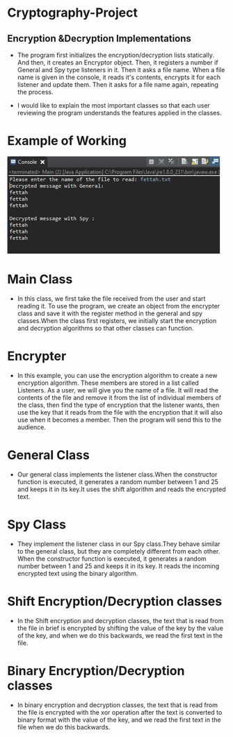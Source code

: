 # Cryptography-Project
## Encryption &amp;Decryption Implementations

- The program first initializes the encryption/decryption lists statically.
 And then, it creates an Encryptor object.
 Then, it registers a number if General and Spy type listeners in it. 
 Then it asks a file name.
 When a file name is given in the console, it reads it's contents, encrypts it for each listener and update them.
 Then it asks for a file name again, repeating the process.

- I would like to explain the most important classes so that each user reviewing the program understands the features applied in the classes.

# Example of Working
![Exampleofworking](https://github.com/abdulfettahsancakli/Cryptography-Project/blob/main/howtoworks.JPG)

 # Main Class 
- In this class, we first take the file received from the user and start reading it. To use the program, we create an object from the encrypter class and save it with the register method in the general and spy classes.When the class first registers, we initially start the encryption and decryption algorithms so that other classes can function.

# Encrypter
- In this example, you can use the encryption algorithm to create a new encryption algorithm.
These members are stored in a list called Listeners.
As a user, we will give you the name of a file.
It will read the contents of the file and remove it from the list of individual members of the class, 
then find the type of encryption that the listener wants, 
then use the key that it reads from the file with the encryption that it will also use when it becomes a member.
Then the program will send this to the audience.

# General Class 
- Our general class implements the listener class.When the constructor function is executed, 
it generates a random number between 1 and 25 and keeps it in its key.It uses the shift algorithm and reads the encrypted text.

# Spy Class 
- They implement the listener class in our Spy class.They behave similar to the general class, but they are completely different from each other. 
When the constructor function is executed, it generates a random number between 1 and 25 and keeps it in its key.
It reads the incoming encrypted text using the binary algorithm.

# Shift Encryption/Decryption classes 
- In the Shift encryption and decryption classes, the text that is read from the file in brief is encrypted by shifting the value of the key by the value of the key,
 and when we do this backwards, we read the first text in the file.

# Binary Encryption/Decryption classes 
- In binary encryption and decryption classes, the text that is read from the file is encrypted with the xor operation after the text is converted to binary format with the value of the key, 
 and we read the first text in the file when we do this backwards.
